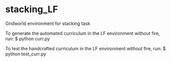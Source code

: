 # stacking_LF
Gridworld environment for stacking task


To generate the automated curriculum in the LF environment without fire, run:
$ python curr.py

To test the handcrafted curriculum in the LF environment without fire, run:
$ python test_curr.py
